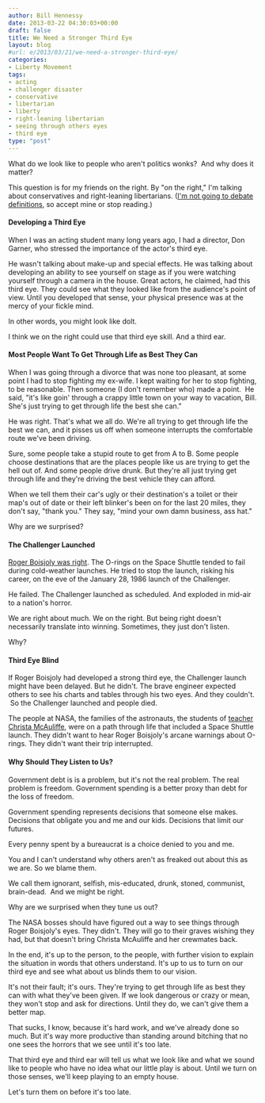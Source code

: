 ```yaml
---
author: Bill Hennessy
date: 2013-03-22 04:30:03+00:00
draft: false
title: We Need a Stronger Third Eye
layout: blog
#url: e/2013/03/21/we-need-a-stronger-third-eye/
categories:
- Liberty Movement
tags:
- acting
- challenger disaster
- conservative
- libertarian
- liberty
- right-leaning libertarian
- seeing through others eyes
- third eye
type: "post"
---
```


What do we look like to people who aren't politics wonks?  And why does it matter?

This question is for my friends on the right. By "on the right," I'm talking about conservatives and right-leaning libertarians. ([I'm not going to debate definitions](https://hennessysview.com/2013/03/12/i-will-not-debate-definitions/), so accept mine or stop reading.)


#### Developing a Third Eye


When I was an acting student many long years ago, I had a director, Don Garner, who stressed the importance of the actor's third eye.

He wasn't talking about make-up and special effects. He was talking about developing an ability to see yourself on stage as if you were watching yourself through a camera in the house. Great actors, he claimed, had this third eye. They could see what they looked like from the audience's point of view. Until you developed that sense, your physical presence was at the mercy of your fickle mind.

In other words, you might look like dolt.

I think we on the right could use that third eye skill. And a third ear.


#### Most People Want To Get Through Life as Best They Can


When I was going through a divorce that was none too pleasant, at some point I had to stop fighting my ex-wife. I kept waiting for her to stop fighting, to be reasonable. Then someone (I don't remember who) made a point.  He said, "it's like goin' through a crappy little town on your way to vacation, Bill. She's just trying to get through life the best she can."

He was right. That's what we all do. We're all trying to get through life the best we can, and it pisses us off when someone interrupts the comfortable route we've been driving.

Sure, some people take a stupid route to get from A to B. Some people choose destinations that are the places people like us are trying to get the hell out of. And some people drive drunk. But they're all just trying get through life and they're driving the best vehicle they can afford.

When we tell them their car's ugly or their destination's a toilet or their map's out of date or their left blinker's been on for the last 20 miles, they don't say, "thank you." They say, "mind your own damn business, ass hat."

Why are we surprised?


#### The Challenger Launched


[Roger Boisjoly was right](https://articles.latimes.com/2012/feb/07/local/la-me-roger-boisjoly-20120207). The O-rings on the Space Shuttle tended to fail during cold-weather launches. He tried to stop the launch, risking his career, on the eve of the January 28, 1986 launch of the Challenger.

He failed. The Challenger launched as scheduled. And exploded in mid-air to a nation's horror.

We are right about much. We on the right. But being right doesn't necessarily translate into winning. Sometimes, they just don't listen.

Why?


#### Third Eye Blind


If Roger Boisjoly had developed a strong third eye, the Challenger launch might have been delayed. But he didn't. The brave engineer expected others to see his charts and tables through his two eyes. And they couldn't.  So the Challenger launched and people died.

The people at NASA, the families of the astronauts, the students of [teacher Christa McAuliffe](https://en.wikipedia.org/wiki/Christa_McAuliffe), were on a path through life that included a Space Shuttle launch. They didn't want to hear Roger Boisjoly's arcane warnings about O-rings. They didn't want their trip interrupted.


#### Why Should They Listen to Us?


Government debt is is a problem, but it's not the real problem. The real problem is freedom. Government spending is a better proxy than debt for the loss of freedom.

Government spending represents decisions that someone else makes. Decisions that obligate you and me and our kids. Decisions that limit our futures.

Every penny spent by a bureaucrat is a choice denied to you and me.

You and I can't understand why others aren't as freaked out about this as we are. So we blame them.

We call them ignorant, selfish, mis-educated, drunk, stoned, communist, brain-dead.  And we might be right.

Why are we surprised when they tune us out?

The NASA bosses should have figured out a way to see things through Roger Boisjoly's eyes. They didn't. They will go to their graves wishing they had, but that doesn't bring Christa McAuliffe and her crewmates back.

In the end, it's up to the person, to the people, with further vision to explain the situation in words that others understand. It's up to us to turn on our third eye and see what about us blinds them to our vision.

It's not their fault; it's ours. They're trying to get through life as best they can with what they've been given. If we look dangerous or crazy or mean, they won't stop and ask for directions. Until they do, we can't give them a better map.

That sucks, I know, because it's hard work, and we've already done so much. But it's way more productive than standing around bitching that no one sees the horrors that we see until it's too late.

That third eye and third ear will tell us what we look like and what we sound like to people who have no idea what our little play is about. Until we turn on those senses, we'll keep playing to an empty house.

Let's turn them on before it's too late.


